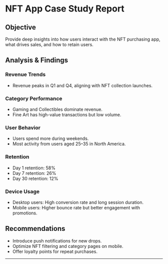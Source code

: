 # NFT App Case Study Report

## Objective
Provide deep insights into how users interact with the NFT purchasing app, what drives sales, and how to retain users.

## Analysis & Findings

###  Revenue Trends
- Revenue peaks in Q1 and Q4, aligning with NFT collection launches.

###  Category Performance
- Gaming and Collectibles dominate revenue.
- Fine Art has high-value transactions but low volume.

### User Behavior
- Users spend more during weekends.
- Most activity from users aged 25–35 in North America.

###  Retention
- Day 1 retention: 58%
- Day 7 retention: 26%
- Day 30 retention: 12%

###  Device Usage
- Desktop users: High conversion rate and long session duration.
- Mobile users: Higher bounce rate but better engagement with promotions.

## Recommendations
- Introduce push notifications for new drops.
- Optimize NFT filtering and category pages on mobile.
- Offer loyalty points for repeat purchases.

---

